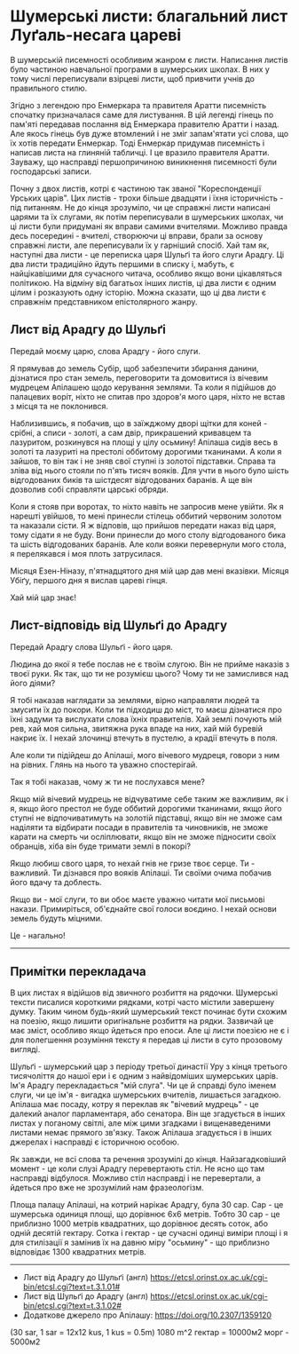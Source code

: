 # Шумерські листи: благальний лист Луґаль-несага цареві

В шумерській писемності особливим жанром є листи. Написання листів було частиною навчальної програми в шумерських школах. В них у тому числі переписували взірцеві листи, щоб привчити учнів до правильного стилю.

Згідно з легендою про Енмеркара та правителя Аратти писемність спочатку призначалася саме для листування. В цій легенді гінець по пам'яті передавав послання від Енмеркара правителю Аратти і назад. Але якось гінець був дуже втомлений і не зміг запам'ятати усі слова, що їх хотів передати Енмеркар. Тоді Енмеркар придумав писемність і написав листа на глиняній табличці. І це вразило правителя Аратти. Зауважу, що насправді першопричиною виникнення писемності були господарські записи.

Почну з двох листів, котрі є частиною так званої "Кореспонденції Урських царів". Цих листів - трохи більше двадцяти і їхня історичність - під питанням. Не до кінця зрозуміло, чи це справжні листи написані царями та їх слугами, як потім переписували в шумерських школах, чи ці листи були придумані як вправи самими вчителями. Можливо правда десь посередині - вчителі, створюючи ці вправи, брали за основу справжні листи, але переписували їх у гарніший спосіб. Хай там як, наступні два листи - це переписка царя Шульґі та його слуги Арадгу. Ці два листи традиційно йдуть першими в списку і, мабуть, є найцікавішими для сучасного читача, особливо якщо вони цікавляться політикою. На відміну від багатьох інших листів, ці два листи є одним цілим і розказують одну історію. Можна сказати, що ці два листи є справжнім представником епістолярного жанру.

## Лист від Арадгу до Шульґі

Передай моєму царю, слова Арадгу - його слуги.

Я прямував до земель Субір, щоб забезпечити збирання данини, дізнатися про стан земель, переговорити та домовитися із вічевим мудрецем Апілашею щодо керування землями. Та коли я підійшов до палацевих воріт, ніхто не спитав про здоров'я мого царя, ніхто не встав з місця та не поклонився.

Наблизившись, я побачив, що в заїжджому дворі щітки для коней - срібні, а списи - золоті, а сам двір, прикрашений кривавцем та лазуритом, розкинувся на площі у цілу осьмину! Апілаша сидів весь в золоті та лазуриті на престолі оббитому дорогими тканинами. А коли я зайшов, то він так і не зняв свої ступні із золотої підставки. Справа та зліва від нього стояли по п'ять тисяч вояків. Для учти в нього було шість відгодованих биків та шістдесят відгодованих баранів. А ще він дозволив собі справляти царські обряди.

Коли я стояв при воротах, то ніхто навіть не запросив мене увійти. Як я нарешті увійшов, то мені принесли стілець оббитий червоним золотом та наказали сісти. Я ж відповів, що прийшов передати наказ від царя, тому сідати я не буду. Вони принесли до мого столу відгодованого бика та шість відгодованих баранів. Але коли вояки перевернули мого стола, я перелякався і моя плоть затрусилася.

Місяця Езен-Ніназу, п'ятнадцятого дня мій цар дав мені вказівки. Місяця Убіґу, першого дня я вислав цареві гінця.

Хай мій цар знає!

## Лист-відповідь від Шульґі до Арадгу

Передай Арадгу слова Шульґі - його царя.

Людина до якої я тебе послав не є твоїм слугою. Він не прийме наказів з твоєї руки.
Як так, що ти не розумієш цього? Чому ти не замислився над його діями?

Я тобі наказав наглядати за землями, вірно направляти людей та змусити їх до покори.
Коли ти підходиш до міст, то маєш дізнатися про їхні задуми та вислухати слова їхніх правителів.
Хай землі почують мій рев, хай моя сильна, звитяжна рука впаде на них, хай мій буревій накриє їх. І нехай злочинці втечуть в пустелю, а крадії втечуть в поля.

Але коли ти підійдеш до Апілаші, мого вічевого мудреця, говори з ним на рівних. Глянь на нього та уважно спостерігай.

Так я тобі наказав, чому ж ти не послухався мене?

Якщо мій вічевий мудрець не відчуватиме себе таким же важливим, як і я, якщо його престол не буде оббитий дорогими тканинами, якщо його ступні не відпочиватимуть на золотій підставці, якщо він не зможе сам наділяти та відбирати посади в правителів та чиновників, не зможе карати на смерть чи осліплювати, якщо він не зможе підносити своїх обранців, хіба він буде тримати землі в покорі?

Якщо любиш свого царя, то нехай гнів не гризе твоє серце. Ти - важливий. Ти дізнався про вояків Апілаші. Ти своїми очима побачив його вдачу та доблесть.

Якщо ви - мої слуги, то ви обоє маєте уважно читати мої письмові накази. Примиріться, об'єднайте свої голоси воєдино. І нехай основи земель будуть міцними.

Це - нагально!

----

## Примітки перекладача

В цих листах я відійшов від звичного розбиття на рядочки. Шумерські тексти писалися короткими рядками, котрі часто містили завершену думку. Таким чином будь-який шумерський текст починає бути схожим на поезію, якщо лишити оригінальне розбиття на рядки. Зазвичай це має зміст, особливо якщо йдеться про епоси. Але ці листи поезією не є і для полегшення розуміння тексту я передав ці листи в суто прозовому вигляді.

Шульґі - шумерський цар з періоду третьої династії Уру з кінця третього тисячоліття до нашої ери і є одним з найвідоміших шумерських царів. Ім'я Арадгу перекладається "мій слуга". Чи це й справді було іменем слуги, чи це ім'я - вигадка шумерських вчителів, лишається загадкою. Апілаша має посаду, котру я переклав як "вічевий мудрець" - це далекий аналог парламентаря, або сенатора. Він ще згадується в інших листах у поганому світлі, але між цими згадками і вищенаведеними листами немає прямого зв'язку. Також Апілаша згадується і в інших джерелах і насправді є історичною особою.

Як завжди, не всі слова та речення зрозумілі до кінця. Найзагадковіший момент - це коли слузі Арадгу перевертають стіл. Не ясно що там насправді відбулося. Можливо стіл насправді і не перевертали, а йдеться про вже не зрозумілий нам фразеологізм.

Площа палацу Апілаші, на котрий нарікає Арадгу, була 30 сар. Сар - це шумерська одиниця площі, що дорівнює 6х6 метрів. Тобто 30 сар - це приблизно 1000 метрів квадратних, що дорівнює десять соток, або одній десятій гектару. Сотка і гектар - це сучасні одинці виміри площі і я для стилізації я замінив їх на давню міру "осьмину" - що приблизно відповідає 1300 квадратних метрів.

-------------------------------

- Лист від Арадгу до Шульґі (англ) https://etcsl.orinst.ox.ac.uk/cgi-bin/etcsl.cgi?text=t.3.1.01#
- Лист від Шульґі до Арадгу (англ) https://etcsl.orinst.ox.ac.uk/cgi-bin/etcsl.cgi?text=t.3.1.02#
- Додаткове джерело про Апілашу: https://doi.org/10.2307/1359120

(30 sar, 1 sar = 12x12 kus, 1 kus = 0.5m) 1080 m^2
гектар = 10000м2
морг - 5000м2
